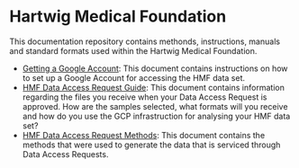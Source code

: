 # Hartwig Medical Foundation

This documentation repository contains methonds, instructions, manuals and standard formats used within the Hartwig Medical Foundation.

* [Getting a Google Account](getting-a-Google-account.md): This document contains instructions on how to set up a Google Account for accessing the HMF data set.
* [HMF Data Access Request Guide](data-access-request-guide.md): This document contains information regarding the files you receive when your Data Access Request is approved. How are the samples selected, what formats will you receive and how do you use the GCP infrastruction for analysing your HMF data set?
* [HMF Data Access Request Methods](data-access-request-methods.md): This document contains the methods that were used to generate the data that is serviced through Data Access Requests.
